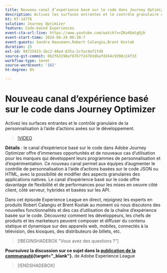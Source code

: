 ```yaml
---
title: Nouveau canal d’expérience basé sur le code dans Journey Optimizer
description: Activez les surfaces entrantes et le contrôle granulaire de la personnalisation à l’aide d’actions axées sur le développement.
kt: KT-14776
solution: Journey Optimizer
feature: Code-based Experiences
event-cta-url-live: https://www.youtube.com/watch?v=ZKa4OatgQjk
event-start-time: 2024-04-24 08:30-7
event-guests: Sandra Hausmann,Robert Calangiu,Brent Kostak
duration: 25
exl-id: 94725433-1bc2-40a4-835a-2cfac9af1fd9
source-git-commit: 0b2f63198af8767f24783dbafd244c9398c24f33
workflow-type: tm+mt
source-wordcount: '162'
ht-degree: 0%

---
```


# Nouveau canal d’expérience basé sur le code dans Journey Optimizer

Activez les surfaces entrantes et le contrôle granulaire de la personnalisation à l’aide d’actions axées sur le développement.

>[!VIDEO](https://video.tv.adobe.com/v/3428095/?quality=12&learn=on)

**Détails** : le canal d’expérience basé sur le code dans Adobe Journey Optimizer offre d’immenses opportunités et de nouveaux cas d’utilisation pour les marques qui développent leurs programmes de personnalisation et d’expérimentation. Ce nouveau canal permet aux équipes d’augmenter le contrôle de personnalisation à l’aide d’actions basées sur le code JSON ou HTML, avec la possibilité de modifier des aspects granulaires des applications natives. Le canal d’expérience basé sur le code offre davantage de flexibilité et de performances pour les mises en oeuvre côté client, côté serveur, hybrides et basées sur les API.

Dans cet épisode Experience League en direct, rejoignez les experts en produits Robert Calangiu et Brent Kostak au moment où nous discutons des nouvelles fonctionnalités et des cas d’utilisation de la chaîne d’expérience basée sur le code. Découvrez comment les développeurs, les chefs de produits et les marketeurs peuvent composer et diffuser du contenu statique et dynamique sur des appareils web, mobiles, connectés à la télévision, des kiosques, des distributeurs de billets, etc.

>[!BEGINSHADEBOX &quot;Vous avez des questions ?&quot;]

**Poursuivez la discussion sur ce sujet dans la [publication de la communauté](https://experienceleaguecommunities.adobe.com/t5/journey-optimizer-discussions/experience-league-live-post-session-discussion-new-code-based/m-p/668305#M205){target="_blank"}.** de Adobe Experience League

>[!ENDSHADEBOX]
